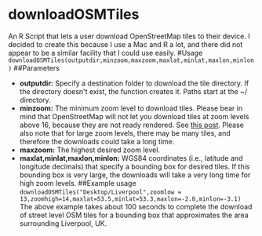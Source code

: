 # downloadOSMTiles
An R Script that lets a user download OpenStreetMap tiles to their device. I decided to create this because I use a Mac and R a lot, and there did not appear to be a similar facility that I could use easily.
#Usage
`downloadOSMTiles(outputdir,minzoom,maxzoom,maxlat,minlat,maxlon,minlon)`
##Parameters
* **outputdir:** Specify a destination folder to download the tile directory. If the directory doesn't exist, the function creates it. Paths start at the ~/ directory.
* **minzoom:** The minimum zoom level to download tiles. Please bear in mind that OpenStreetMap will not let you download tiles at zoom levels above 16, because they are not ready rendered. See [this post](http://wiki.openstreetmap.org/wiki/Tile_usage_policy). Please also note that for large zoom levels, there may be many tiles, and therefore the downloads could take a long time.
* **maxzoom:** The highest desired zoom level.
* **maxlat,minlat,maxlon,minlon:** WGS84 coordinates (i.e., latitude and longitude decimals) that specify a bounding box for desired tiles. If this bounding box is very large, the downloads will take a very long time for high zoom levels.
##Example usage
`downloadOSMTiles("Desktop/Liverpool",zoomlow = 13,zoomhigh=14,maxlat=53.5,minlat=53.3,maxlon=-2.8,minlon=-3.1)`
The above example takes about 100 seconds to complete the download of street level OSM tiles for a bounding box that approximates the area surrounding Liverpool, UK.

